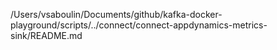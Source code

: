 /Users/vsaboulin/Documents/github/kafka-docker-playground/scripts/../connect/connect-appdynamics-metrics-sink/README.md